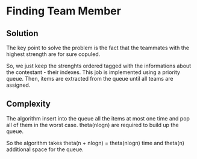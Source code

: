 # Finding Team Member

## Solution

The key point to solve the problem is the fact that the teammates with the highest strength are for sure copuled.

So, we just keep the strenghts ordered tagged with the informations about the contestant - their indexes. This job is implemented using a priority queue.
Then, items are extracted from the queue until all teams are assigned.

## Complexity

The algorithm insert into the queue all the items at most one time and pop all of them in the worst case. theta(nlogn) are required to build up the queue.

So the algorithm takes theta(n + nlogn) = theta(nlogn) time and theta(n) additional space for the queue.